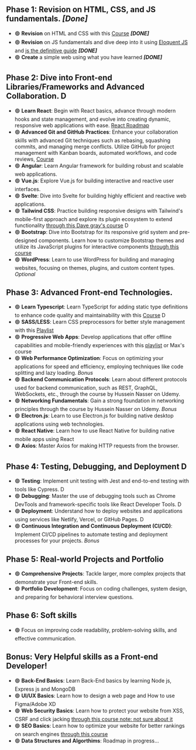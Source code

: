 ## Phase 1: Revision on HTML, CSS, and JS fundamentals. *[Done]*
- 🟢 **Revision** on HTML and CSS with this [Course](https://www.youtube.com/watch?v=HGTJBPNC-Gw&t=5007s)  ***[DONE]***
- 🟢 **Revision** on JS fundamentals and dive deep into it using [Eloquent JS](https://eloquentjavascript.net/) and [js the definitive guide](https://www.oreilly.com/library/view/javascript-the-definitive/9781491952016/) ***[DONE]***
- 🟢 **Create** a simple web using what you have learned ***[DONE]***
## Phase 2: Dive into Front-end Libraries/Frameworks and Advanced Collaboration. D
- 🟢 **Learn React**: Begin with React basics, advance through modern hooks and state management, and evolve into creating dynamic, responsive web applications with ease. [React Roadmap](https://github.com/M-Shemex/2nd-Phase-React/blob/main/README.md)
- 🟢 **Advanced Git and GitHub Practices**: Enhance your collaboration skills with advanced Git techniques such as rebasing, squashing commits, and managing merge conflicts. Utilize GitHub for project management with Kanban boards, automated workflows, and code reviews, [Course](https://www.youtube.com/watch?v=ACOiGZoqC8w&list=PLDoPjvoNmBAw4eOj58MZPakHjaO3frVMF)
- 🟢 **Angular**: Learn Angular framework for building robust and scalable web applications. 
- 🟢 **Vue.js**: Explore Vue.js for building interactive and reactive user interfaces.
- 🟢 **Svelte**: Dive into Svelte for building highly efficient and reactive web applications.
- 🟢 **Tailwind CSS**: Practice building responsive designs with Tailwind's mobile-first approach and explore its plugin ecosystem to extend functionality [through this Dave gray's course](https://www.youtube.com/watch?v=lCxcTsOHrjo) D
- 🟢 **Bootstrap**: Dive into Bootstrap for its responsive grid system and pre-designed components. Learn how to customize Bootstrap themes and utilize its JavaScript plugins for interactive components [through this course](https://www.youtube.com/watch?v=O_9u1P5YjVc&list=PL4cUxeGkcC9joIM91nLzd_qaH_AimmdAR)
- 🟢 **WordPress**: Learn to use WordPress for building and managing websites, focusing on themes, plugins, and custom content types. *Optional*
## Phase 3: Advanced Front-end Technologies.
- 🟢 **Learn Typescript**: Learn TypeScript for adding static type definitions to enhance code quality and maintainability with this [Course](https://www.youtube.com/watch?v=gieEQFIfgYc) D
- 🟢 **SASS/LESS**: Learn CSS preprocessors for better style management with this [Playlist](https://www.youtube.com/playlist?list=PLDoPjvoNmBAzlpyFHOaB3b-eubmF0TAV2)
- 🟢 **Progressive Web Apps**: Develop applications that offer offline capabilities and mobile-friendly experiences with this [playlist](https://www.youtube.com/watch?v=BByUknfLTuA&list=PLlrxD0HtieHjqO1pNqScMngrV7oFro-TY) or Max's course
- 🟢 **Web Performance Optimization**: Focus on optimizing your applications for speed and efficiency, employing techniques like code splitting and lazy loading. *Bonus*
- 🟢 **Backend Communication Protocols**: Learn about different protocols used for backend communication, such as REST, GraphQL, WebSockets, etc., through the course by Hussein Nasser on Udemy.
- 🟢 **Networking Fundamentals**: Gain a strong foundation in networking principles through the course by Hussein Nasser on Udemy. *Bonus*
- 🟢 **Electron.js**: Learn to use Electron.js for building native desktop applications using web technologies.
- 🟢 **React Native**: Learn how to use React Native for building native mobile apps using React
- 🟢 **Axios**: Master Axios for making HTTP requests from the browser.

## Phase 4: Testing, Debugging, and Deployment D
- 🟢 **Testing**: Implement unit testing with Jest and end-to-end testing with tools like Cypress. D
- 🟢 **Debugging**: Master the use of debugging tools such as Chrome DevTools and framework-specific tools like React Developer Tools. D
- 🟢 **Deployment**: Understand how to deploy websites and applications using services like Netlify, Vercel, or GitHub Pages. D
- 🟢 **Continuous Integration and Continuous Deployment (CI/CD)**: Implement CI/CD pipelines to automate testing and deployment processes for your projects. *Bonus*
## Phase 5: Real-world Projects and Portfolio
- 🟢 **Comprehensive Projects**: Tackle larger, more complex projects that demonstrate your Front-end skills.
- 🟢 **Portfolio Development**: Focus on coding challenges, system design, and preparing for behavioral interview questions.

## Phase 6: Soft skills
- 🟢 Focus on improving code readability, problem-solving skills, and effective communication.

## Bonus: Very Helpful skills as a Front-end Developer!
- 🟢 **Back-End Basics**: Learn Back-End basics by learning Node js, Express js and MongoDB
- 🟢 **UI/UX Basics**: Learn how to design a web page and How to use Figma/Adobe XD
- 🟢 **Web Security Basics**: Learn how to protect your website from XSS, CSRF and click jacking [through this course note: not sure about it](https://www.youtube.com/watch?v=80VviDER96I)
- 🟢 **SEO Basics**: Learn how to optimize your website for better rankings on search engines [through this course](https://www.youtube.com/watch?v=xsVTqzratPs)
- 🟢 **Data Structures and Algorthims**: Roadmap in progress...
